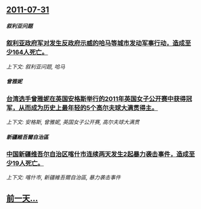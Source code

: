 ## [2011-07-31](/news/2011/07/31/index.md)

##### 叙利亚问题
### [叙利亚政府军对发生反政府示威的哈马等城市发动军事行动，造成至少164人死亡。](/news/2011/07/31/叙利亚政府军对发生反政府示威的哈马等城市发动军事行动-造成至少164人死亡.md)
_上下文: 叙利亚问题, 哈马_

##### 曾雅妮
### [台湾选手曾雅妮在英国安格斯举行的2011年英国女子公开赛中获得冠军，从而成为历史上最年轻的5个高尔夫球大满贯得主。](/news/2011/07/31/台湾选手曾雅妮在英国安格斯举行的2011年英国女子公开赛中获得冠军-从而成为历史上最年轻的5个高尔夫球大满贯得主.md)
_上下文: 安格斯, 曾雅妮, 英国女子公开赛, 高尔夫球大满贯_

##### 新疆維吾爾自治區
### [中国新疆维吾尔自治区喀什市连续两天发生2起暴力袭击事件，造成至少19人死亡。](/news/2011/07/31/中国新疆维吾尔自治区喀什市连续两天发生2起暴力袭击事件-造成至少19人死亡.md)
_上下文: 喀什市, 新疆維吾爾自治區, 暴力袭击事件_

## [前一天...](/news/2011/07/30/index.md)

